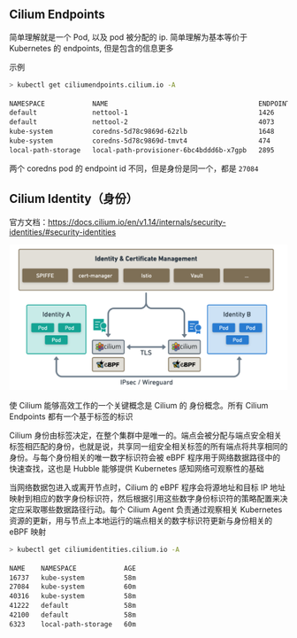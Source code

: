 ## Cilium Endpoints

简单理解就是一个 Pod, 以及 pod 被分配的 ip. 简单理解为基本等价于 Kubernetes 的 endpoints, 但是包含的信息更多

示例

```bash
> kubectl get ciliumendpoints.cilium.io -A

NAMESPACE            NAME                                      ENDPOINT ID   IDENTITY ID   INGRESS ENFORCEMENT   EGRESS ENFORCEMENT   VISIBILITY POLICY   ENDPOINT STATE   IPV4         IPV6
default              nettool-1                                 1426          41222         <status disabled>     <status disabled>    <status disabled>   ready            10.1.2.112
default              nettool-2                                 4073          42100         <status disabled>     <status disabled>    <status disabled>   ready            10.1.1.178
kube-system          coredns-5d78c9869d-62zlb                  1648          27084         <status disabled>     <status disabled>    <status disabled>   ready            10.1.2.194
kube-system          coredns-5d78c9869d-tmvt4                  474           27084         <status disabled>     <status disabled>    <status disabled>   ready            10.1.2.178
local-path-storage   local-path-provisioner-6bc4bddd6b-x7gpb   2895          6323          <status disabled>     <status disabled>    <status disabled>   ready            10.1.2.169
```

两个 coredns pod 的 endpoint id 不同，但是身份是同一个，都是 `27084`

## Cilium Identity（身份）

官方文档：<https://docs.cilium.io/en/v1.14/internals/security-identities/#security-identities>

![img](.assets/Endpoints/identity_model.png)

使 Cilium 能够高效工作的一个关键概念是 Cilium 的 身份概念。所有 Cilium Endpoints 都有一个基于标签的标识

Cilium 身份由标签决定，在整个集群中是唯一的。端点会被分配与端点安全相关标签相匹配的身份，也就是说，共享同一组安全相关标签的所有端点将共享相同的身份。与每个身份相关的唯一数字标识符会被 eBPF 程序用于网络数据路径中的快速查找，这也是 Hubble 能够提供 Kubernetes 感知网络可观察性的基础

当网络数据包进入或离开节点时，Cilium 的 eBPF 程序会将源地址和目标 IP 地址映射到相应的数字身份标识符，然后根据引用这些数字身份标识符的策略配置来决定应采取哪些数据路径行动。每个 Cilium Agent 负责通过观察相关 Kubernetes 资源的更新，用与节点上本地运行的端点相关的数字标识符更新与身份相关的 eBPF 映射

```bash
> kubectl get ciliumidentities.cilium.io -A

NAME    NAMESPACE            AGE
16737   kube-system          58m
27084   kube-system          60m
40316   kube-system          58m
41222   default              58m
42100   default              58m
6323    local-path-storage   60m
```

